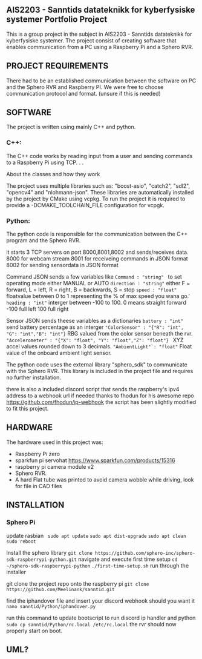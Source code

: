 ## AIS2203 - Sanntids datateknikk for kyberfysiske systemer Portfolio Project

This is a group project in the subject in AIS2203 - Sanntids datateknikk for kyberfysiske systemer. 
The project consist of creating software that enables communication from a PC using a Raspberry Pi and a Sphero RVR.


## PROJECT REQUIREMENTS
There had to be an established communication between the software on PC and the Sphero RVR and Raspberry PI.
We were free to choose communication protocol and format. (unsure if this is needed)


## SOFTWARE
The project is written using mainly C++ and python.

### C++:
The C++ code works by reading input from a user and sending commands to a Raspberry Pi using TCP. . . 

About the classes and how they work 

The project uses multiple libraries such as: "boost-asio", "catch2", "sdl2", "opencv4" and "nlohmann-json". 
These libraries are automatically installed by the project by CMake using vcpkg.
To run the project it is required to provide a -DCMAKE_TOOLCHAIN_FILE configuration for vcpgk.


### Python:
The python code is responsible for the communication between the C++ program and the Sphero RVR.

it starts 3 TCP servers on port 8000,8001,8002 and sends/receives data.
8000 for webcam stream
8001 for receiveing commands in JSON format
8002 for sending sensordata in JSON format

Command JSON sends a few variables like 
```Command : "string" ``` to set operating mode either MANUAL or AUTO
```direction : "string"``` either F = forward, L = left, R = right, B = backwards, S = stop
```speed : "float"``` floatvalue between 0 to 1 representing the % of max speed you wana go.'
```heading : "int"``` interger between -100 to 100. 0 means straight forward -100 full left 100 full right

Sensor JSON sends theese variables as a dictionaries
```battery : "int"``` send battery percentage as an interger
```"ColorSensor" : "{"R": "int", "G": "int","B": "int"}``` RBG valued from the color sensor beneath the rvr.
```"Accelerometer" : "{"X": "float", "Y": "float","Z": "float"} ``` XYZ accel values rounded down to 3 decimals.
```"AmbientLight"`: "float"``` Float value of the onboard ambient light sensor.

The python code uses the external library "sphero_sdk" to communicate with the Sphero RVR.
This library is included in the project file and requires no further installation.

there is also a included discord script that sends the raspberry's ipv4 address to a webhook url if needed
thanks to fhodun for his awesome repo https://github.com/fhodun/ip-webhook
the script has been slightly modified to fit this project.

## HARDWARE
The hardware used in this project was:
- Raspberry Pi zero 
- sparkfun pi servohat https://www.sparkfun.com/products/15316
- raspberry pi camera module v2
- Sphero RVR.
- A hard Flat tube was printed to avoid camera wobble while driving, look for file in CAD files


## INSTALLATION

### Sphero Pi
update rasbian
``` sudo apt update```
```sudo apt dist-upgrade```
```sudo apt clean```
```sudo reboot  ```

Install the sphero library
```git clone https://github.com/sphero-inc/sphero-sdk-raspberrypi-python.git```
navigate and execute first time setup
```cd ~/sphero-sdk-raspberrypi-python```
```./first-time-setup.sh```
run through the installer

git clone the project repo onto the raspberry pi
```git clone https://github.com/Meelinank/sanntid.git```

find the iphandover file and insert your discord webhook should you want it
```nano sanntid/Python/iphandover.py```

run this command to update bootscript to run discord ip handler and python
```sudo cp sanntid/Python/rc.local /etc/rc.local```
the rvr should now properly start on boot.
## UML?




